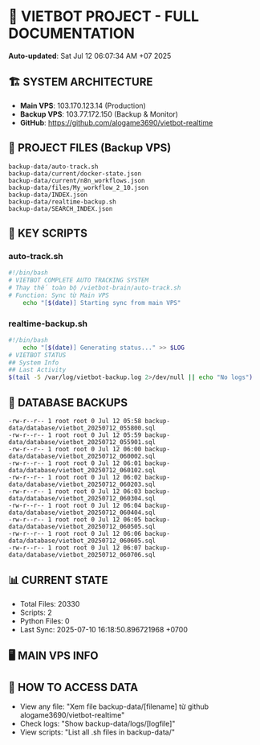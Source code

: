 # 🤖 VIETBOT PROJECT - FULL DOCUMENTATION
**Auto-updated**: Sat Jul 12 06:07:34 AM +07 2025

## 🏗️ SYSTEM ARCHITECTURE
- **Main VPS**: 103.170.123.14 (Production)
- **Backup VPS**: 103.77.172.150 (Backup & Monitor)
- **GitHub**: https://github.com/alogame3690/vietbot-realtime

## 📁 PROJECT FILES (Backup VPS)
```
backup-data/auto-track.sh
backup-data/current/docker-state.json
backup-data/current/n8n_workflows.json
backup-data/files/My_workflow_2_10.json
backup-data/INDEX.json
backup-data/realtime-backup.sh
backup-data/SEARCH_INDEX.json
```

## 🔧 KEY SCRIPTS
### auto-track.sh
```bash
#!/bin/bash
# VIETBOT COMPLETE AUTO TRACKING SYSTEM
# Thay thế toàn bộ /vietbot-brain/auto-track.sh
# Function: Sync từ Main VPS
    echo "[$(date)] Starting sync from main VPS"
```
### realtime-backup.sh
```bash
#!/bin/bash
    echo "[$(date)] Generating status..." >> $LOG
# VIETBOT STATUS
## System Info
## Last Activity
$(tail -5 /var/log/vietbot-backup.log 2>/dev/null || echo "No logs")
```

## 💾 DATABASE BACKUPS
```
-rw-r--r-- 1 root root 0 Jul 12 05:58 backup-data/database/vietbot_20250712_055800.sql
-rw-r--r-- 1 root root 0 Jul 12 05:59 backup-data/database/vietbot_20250712_055901.sql
-rw-r--r-- 1 root root 0 Jul 12 06:00 backup-data/database/vietbot_20250712_060002.sql
-rw-r--r-- 1 root root 0 Jul 12 06:01 backup-data/database/vietbot_20250712_060102.sql
-rw-r--r-- 1 root root 0 Jul 12 06:02 backup-data/database/vietbot_20250712_060203.sql
-rw-r--r-- 1 root root 0 Jul 12 06:03 backup-data/database/vietbot_20250712_060304.sql
-rw-r--r-- 1 root root 0 Jul 12 06:04 backup-data/database/vietbot_20250712_060404.sql
-rw-r--r-- 1 root root 0 Jul 12 06:05 backup-data/database/vietbot_20250712_060505.sql
-rw-r--r-- 1 root root 0 Jul 12 06:06 backup-data/database/vietbot_20250712_060605.sql
-rw-r--r-- 1 root root 0 Jul 12 06:07 backup-data/database/vietbot_20250712_060706.sql
```

## 📊 CURRENT STATE
- Total Files: 20330
- Scripts: 2
- Python Files: 0
- Last Sync: 2025-07-10 16:18:50.896721968 +0700

## 🖥️ MAIN VPS INFO


## 🚨 HOW TO ACCESS DATA
- View any file: "Xem file backup-data/[filename] từ github alogame3690/vietbot-realtime"
- Check logs: "Show backup-data/logs/[logfile]"
- View scripts: "List all .sh files in backup-data/"
